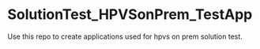 # SolutionTest_HPVSonPrem_TestApp
Use this repo to create applications used for hpvs on prem solution test.

